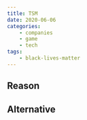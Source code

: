 ```yaml
---
title: TSM
date: 2020-06-06
categories:
    - companies
    - game
    - tech
tags:
    - black-lives-matter
---
```


## Reason


## Alternative


